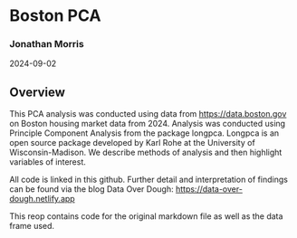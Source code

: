 # Boston PCA
### Jonathan Morris

2024-09-02

## Overview
This PCA analysis was conducted using data from https://data.boston.gov on Boston housing market data from 2024. Analysis was conducted using Principle Component Analysis from the package longpca. 
Longpca is an open source package developed by Karl Rohe at the University of Wisconsin-Madison. We describe methods of analysis and then highlight variables of interest.

All code is linked in this github. Further detail and interpretation of findings can be found via the blog Data Over Dough: https://data-over-dough.netlify.app

This reop contains code for the original markdown file as well as the data frame used. 
